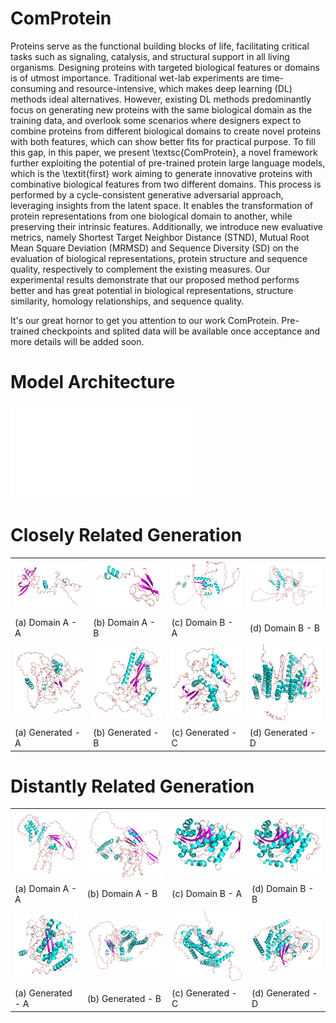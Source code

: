 # ComProtein
Proteins serve as the functional building blocks of life, facilitating critical tasks such as signaling, catalysis, and structural support in all living organisms. Designing proteins with targeted biological features or domains is of utmost importance. Traditional wet-lab experiments are time-consuming and resource-intensive, which makes deep learning (DL) methods ideal alternatives. However, existing DL methods predominantly focus on generating new proteins with the same biological domain as the training data, and overlook some scenarios where designers expect to combine proteins from different biological domains to create novel proteins with both features, which can show better fits for practical purpose. To fill this gap, in this paper, we present \textsc{ComProtein}, a novel framework further exploiting the potential of pre-trained protein large language models, which is the \textit{first} work aiming to generate innovative proteins with combinative biological features from two different domains. This process is performed by a cycle-consistent generative adversarial approach, leveraging insights from the latent space. It enables the transformation of protein representations from one biological domain to another, while preserving their intrinsic features. Additionally, we introduce new evaluative metrics, namely Shortest Target Neighbor Distance (STND), Mutual Root Mean Square Deviation (MRMSD) and Sequence Diversity (SD) on the evaluation of biological representations, protein structure and sequence quality, respectively to complement the existing measures. Our experimental results demonstrate that our proposed method performs better and has great potential in biological representations, structure similarity, homology relationships, and sequence quality.

It's our great hornor to get you attention to our work ComProtein. Pre-trained checkpoints and splited data will be available once acceptance and more details will be added soon.

# Model Architecture
![Model Architecture](images/model.pdf)

# Closely Related Generation
|  |  |  |  |
|---|---|---|---|
| ![alt text](images/C1.png "Domain A - A")   | ![alt text](images/C2.png "Domain A - B") | ![alt text](images/C3.png "Domain B - A")   | ![alt text](images/C4.png "Domain B - B") |
| (a) Domain A - A   | (b) Domain A - B | (c) Domain B - A   | (d) Domain B - B |
| ![alt text](images/C5.png "Generated - A")  | ![alt text](images/C6.png "Generated - B")  | ![alt text](images/C7.png "Generated - C") | ![alt text](images/C8.png "Generated - D") |
| (a) Generated - A   | (b) Generated - B | (c) Generated - C   | (d) Generated - D |

# Distantly Related Generation
|  |  |  |  |
|---|---|---|---|
| ![alt text](images/D1.png "Domain A - A")   | ![alt text](images/D2.png "Domain A - B") | ![alt text](images/D3.png "Domain B - A")   | ![alt text](images/D4.png "Domain B - B") |
| (a) Domain A - A   | (b) Domain A - B | (c) Domain B - A   | (d) Domain B - B |
| ![alt text](images/D5.png "Generated - A")  | ![alt text](images/D6.png "Generated - B")  | ![alt text](images/D7.png "Generated - C") | ![alt text](images/D8.png "Generated - D") |
| (a) Generated - A   | (b) Generated - B | (c) Generated - C   | (d) Generated - D |
